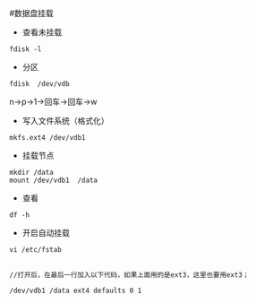 #数据盘挂载

- 查看未挂载
```
fdisk -l
```
- 分区
```
fdisk  /dev/vdb
```
n->p->1->回车->回车->w

- 写入文件系统（格式化）
```
mkfs.ext4 /dev/vdb1
```

- 挂载节点
```
mkdir /data
mount /dev/vdb1  /data
```
- 查看
```
df -h
```

- 开启自动挂载
```
vi /etc/fstab


//打开后，在最后一行加入以下代码，如果上面用的是ext3，这里也要用ext3；

/dev/vdb1 /data ext4 defaults 0 1 

```